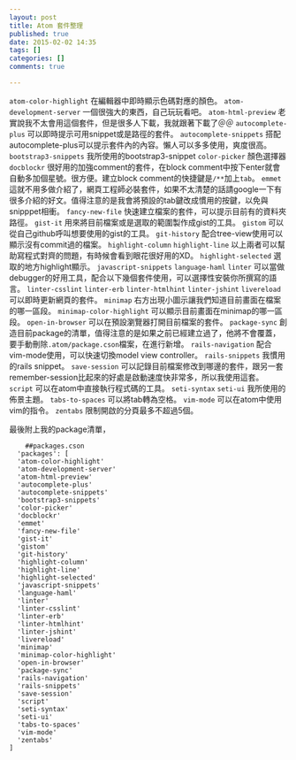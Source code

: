 ```yaml
---
layout: post
title: Atom 套件整理
published: true
date: 2015-02-02 14:35
tags: []
categories: []
comments: true

---
```


  `atom-color-highlight`
  在編輯器中即時顯示色碼對應的顏色。
  `atom-development-server`
  一個很強大的東西，自己玩玩看吧。
  `atom-html-preview`
  老實說我不太會用這個套件，但是很多人下載，我就跟著下載了＠＠
  `autocomplete-plus`
  可以即時提示可用snippet或是路徑的套件。
  `autocomplete-snippets`
  搭配autocomplete-plus可以提示套件內的內容。懶人可以多多使用，爽度很高。
  `bootstrap3-snippets`
  我所使用的bootstrap3-snippet
  `color-picker`
  顏色選擇器
  `docblockr`
  很好用的加強comment的套件，在block comment中按下enter就會自動多加個星號。很方便。建立block comment的快捷鍵是`/**`加上`tab`。
  `emmet`
  這就不用多做介紹了，網頁工程師必裝套件，如果不太清楚的話請google一下有很多介紹的好文。值得注意的是我會將預設的tab鍵改成慣用的按鍵，以免與snipppet相衝。
  `fancy-new-file`
  快速建立檔案的套件，可以提示目前有的資料夾路徑。
  `gist-it`
  用來將目前檔案或是選取的範圍製作成gist的工具。
  `gistom`
  可以從自己github呼叫想要使用的gist的工具。
  `git-history`
  配合tree-view使用可以顯示沒有commit過的檔案。
  `highlight-column`
  `highlight-line`
  以上兩者可以幫助寫程式對齊的問題，有時候會看到眼花很好用的XD。
  `highlight-selected`
  選取的地方highlight顯示。
  `javascript-snippets`
  `language-haml`
  `linter`
  可以當做debugger的好用工具，配合以下幾個套件使用，可以選擇性安裝你所撰寫的語言。
  `linter-csslint`
  `linter-erb`
  `linter-htmlhint`
  `linter-jshint`
  `livereload`
  可以即時更新網頁的套件。
  `minimap`
  右方出現小圖示讓我們知道目前畫面在檔案的哪一區段。
  `minimap-color-highlight`
  可以顯示目前畫面在minimap的哪一區段。
  `open-in-browser`
  可以在預設瀏覽器打開目前檔案的套件。
  `package-sync`
  創造目前package的清單，值得注意的是如果之前已經建立過了，他將不會覆蓋，要手動刪除`.atom/package.cson`檔案，在進行新增。
  `rails-navigation`
  配合vim-mode使用，可以快速切換model view controller。
  `rails-snippets`
  我慣用的rails snippet。
  `save-session`
  可以記錄目前檔案修改到哪邊的套件，跟另一套remember-session比起來的好處是啟動速度快非常多，所以我使用這套。
  `script`
  可以在atom中直接執行程式碼的工具。
  `seti-syntax`
  `seti-ui`
  我所使用的佈景主題。
  `tabs-to-spaces`
  可以將tab轉為空格。
  `vim-mode`
  可以在atom中使用vim的指令。
  `zentabs`
  限制開啟的分頁最多不超過5個。
 
 最後附上我的package清單，
```
	##packages.cson
  'packages': [
  'atom-color-highlight'
  'atom-development-server'
  'atom-html-preview'
  'autocomplete-plus'
  'autocomplete-snippets'
  'bootstrap3-snippets'
  'color-picker'
  'docblockr'
  'emmet'
  'fancy-new-file'
  'gist-it'
  'gistom'
  'git-history'
  'highlight-column'
  'highlight-line'
  'highlight-selected'
  'javascript-snippets'
  'language-haml'
  'linter'
  'linter-csslint'
  'linter-erb'
  'linter-htmlhint'
  'linter-jshint'
  'livereload'
  'minimap'
  'minimap-color-highlight'
  'open-in-browser'
  'package-sync'
  'rails-navigation'
  'rails-snippets'
  'save-session'
  'script'
  'seti-syntax'
  'seti-ui'
  'tabs-to-spaces'
  'vim-mode'
  'zentabs'
]
```